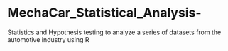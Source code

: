 # MechaCar_Statistical_Analysis-
Statistics and Hypothesis testing to analyze a series of datasets from the automotive industry using R
